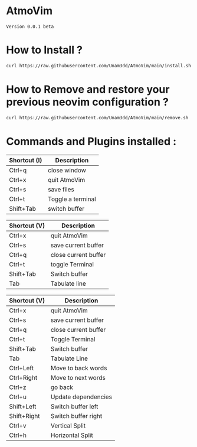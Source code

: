 # AtmoVim
    Version 0.0.1 beta

# How to Install ?
```sh
curl https://raw.githubusercontent.com/Unam3dd/AtmoVim/main/install.sh | sh
```

# How to Remove and restore your previous neovim configuration ?
```sh
curl https://raw.githubusercontent.com/Unam3dd/AtmoVim/main/remove.sh | sh
```

# Commands and Plugins installed :

| Shortcut (I)| Description             |
| ----------- | ----------------------  |
| Ctrl+q      | close window            |
| Ctrl+x      | quit AtmoVim            |
| Ctrl+s      | save files              |
| Ctrl+t      | Toggle a terminal       |
| Shift+Tab   | switch buffer           |

| Shortcut (V)| Description             |
| ----------- | ----------------------  |
| Ctrl+x      | quit AtmoVim            |
| Ctrl+s      | save current buffer     |
| Ctrl+q      | close current buffer    |
| Ctrl+t      | toggle Terminal         |
| Shift+Tab   | Switch buffer           |
| Tab         | Tabulate line           |

| Shortcut (V)| Description             |
| ----------- | ----------------------  |
| Ctrl+x      | quit AtmoVim            |
| Ctrl+s      | save current buffer     |
| Ctrl+q      | close current buffer    |
| Ctrl+t      | Toggle Terminal         |
| Shift+Tab   | Switch buffer           |
| Tab         | Tabulate Line           |
| Ctrl+Left   | Move to back words      |
| Ctrl+Right  | Move to next words      |
| Ctrl+z      | go back                 |
| Ctrl+u      | Update dependencies     |
| Shift+Left  | Switch buffer left      |
| Shift+Right | Switch buffer right     |
| Ctrl+v      | Vertical Split          |
| Ctrl+h      | Horizontal Split        |
